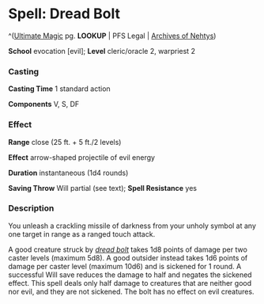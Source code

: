 # Spell: Dread Bolt

^([Ultimate Magic][ss-dread-bolt] pg. **LOOKUP** | PFS Legal | [Archives of Nehtys][sn-dread-bolt])

**School** evocation [evil]; **Level** cleric/oracle 2, warpriest 2

### Casting

**Casting Time** 1 standard action  

**Components** V, S, DF

### Effect

**Range** close (25 ft. + 5 ft./2 levels)  

**Effect** arrow-shaped projectile of evil energy  

**Duration** instantaneous (1d4 rounds)  

**Saving Throw** Will partial (see text); **Spell Resistance** yes

### Description

You unleash a crackling missile of darkness from your unholy symbol at any one target in range as a ranged touch attack.  

A good creature struck by _[dread bolt]_ takes 1d8 points of damage per two caster levels (maximum 5d8). A good outsider instead takes 1d6 points of damage per caster level (maximum 10d6) and is sickened for 1 round. A successful Will save reduces the damage to half and negates the sickened effect. This spell deals only half damage to creatures that are neither good nor evil, and they are not sickened. The bolt has no effect on evil creatures.

[ss-dread-bolt]: http://paizo.com/pathfinderRPG/v57
[sn-dread-bolt]: http://www.archivesofnethys.com/SpellDisplay.aspx?ItemName=Dread%20Bolt
[dread bolt]: http://www.archivesofnethys.com/SpellDisplay.aspx?ItemName=dread%20bolt